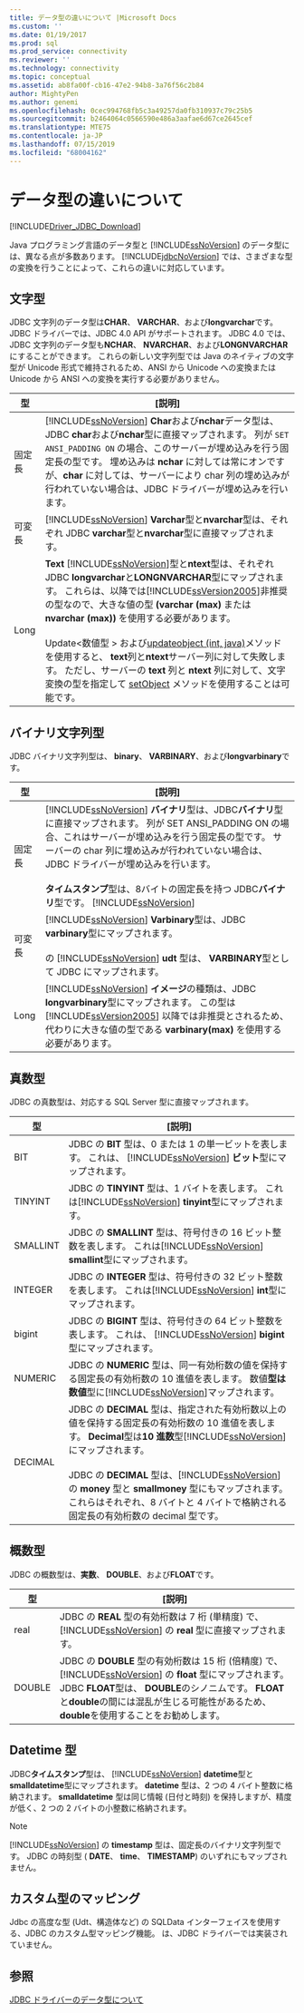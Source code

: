 ```yaml
---
title: データ型の違いについて |Microsoft Docs
ms.custom: ''
ms.date: 01/19/2017
ms.prod: sql
ms.prod_service: connectivity
ms.reviewer: ''
ms.technology: connectivity
ms.topic: conceptual
ms.assetid: ab8fa00f-cb16-47e2-94b8-3a76f56c2b84
author: MightyPen
ms.author: genemi
ms.openlocfilehash: 0cec994768fb5c3a49257da0fb310937c79c25b5
ms.sourcegitcommit: b2464064c0566590e486a3aafae6d67ce2645cef
ms.translationtype: MTE75
ms.contentlocale: ja-JP
ms.lasthandoff: 07/15/2019
ms.locfileid: "68004162"
---
```

# <a name="understanding-data-type-differences"></a>データ型の違いについて

[!INCLUDE[Driver_JDBC_Download](../../includes/driver_jdbc_download.md)]

Java プログラミング言語のデータ型と [!INCLUDE[ssNoVersion](../../includes/ssnoversion-md.md)] のデータ型には、異なる点が多数あります。 [!INCLUDE[jdbcNoVersion](../../includes/jdbcnoversion_md.md)] では、さまざまな型の変換を行うことによって、これらの違いに対応しています。  

## <a name="character-types"></a>文字型

JDBC 文字列のデータ型は**CHAR**、 **VARCHAR**、および**longvarchar**です。 JDBC ドライバーでは、JDBC 4.0 API がサポートされます。 JDBC 4.0 では、JDBC 文字列のデータ型も**NCHAR**、 **NVARCHAR**、および**LONGNVARCHAR**にすることができます。 これらの新しい文字列型では Java のネイティブの文字型が Unicode 形式で維持されるため、ANSI から Unicode への変換または Unicode から ANSI への変換を実行する必要がありません。  
  
| 型            | [説明]                                                                                                                                                                                                                                                                                                                                                                                                                                                                                                                                                                                                                                                                                                                                                                                                                |
| --------------- | -------------------------------------------------------------------------------------------------------------------------------------------------------------------------------------------------------------------------------------------------------------------------------------------------------------------------------------------------------------------------------------------------------------------------------------------------------------------------------------------------------------------------------------------------------------------------------------------------------------------------------------------------------------------------------------------------------------------------------------------------------------------------------------------------------------------------- |
| 固定長    | [!INCLUDE[ssNoVersion](../../includes/ssnoversion-md.md)] **Char**および**nchar**データ型は、JDBC **char**および**nchar**型に直接マップされます。 列が `SET ANSI_PADDING ON` の場合、このサーバーが埋め込みを行う固定長の型です。 埋め込みは **nchar** に対しては常にオンですが、**char** に対しては、サーバーにより char 列の埋め込みが行われていない場合は、JDBC ドライバーが埋め込みを行います。                                                                                                                                                                                                                                                                                                                                                                                      |
| 可変長 | [!INCLUDE[ssNoVersion](../../includes/ssnoversion-md.md)] **Varchar**型と**nvarchar**型は、それぞれ JDBC **varchar**型と**nvarchar**型に直接マップされます。                                                                                                                                                                                                                                                                                                                                                                                                                                                                                                                                                                                                                                                 |
| Long            | **Text** [!INCLUDE[ssNoVersion](../../includes/ssnoversion-md.md)]型と**ntext**型は、それぞれ JDBC **longvarchar**と**LONGNVARCHAR**型にマップされます。 これらは、以降では[!INCLUDE[ssVersion2005](../../includes/ssversion2005-md.md)]非推奨の型なので、大きな値の型 **(varchar (max)** または**nvarchar (max))** を使用する必要があります。<br /><br /> Update\<数値型 > および[updateobject (int, java)](../../connect/jdbc/reference/updateobject-method-int-java-lang-object.md)メソッドを使用すると、 **text**列と**ntext**サーバー列に対して失敗します。 ただし、サーバーの **text** 列と **ntext** 列に対して、文字変換の型を指定して [setObject](../../connect/jdbc/reference/setobject-method-sqlserverpreparedstatement.md) メソッドを使用することは可能です。 |
  
## <a name="binary-string-types"></a>バイナリ文字列型

JDBC バイナリ文字列型は、 **binary**、 **VARBINARY**、および**longvarbinary**です。  
  
| 型            | [説明]                                                                                                                                                                                                                                                                                                                                                                                                                                                                          |
| --------------- | ------------------------------------------------------------------------------------------------------------------------------------------------------------------------------------------------------------------------------------------------------------------------------------------------------------------------------------------------------------------------------------------------------------------------------------------------------------------------------------ |
| 固定長    | [!INCLUDE[ssNoVersion](../../includes/ssnoversion-md.md)] **バイナリ**型は、JDBC**バイナリ**型に直接マップされます。 列が SET ANSI_PADDING ON の場合、これはサーバーが埋め込みを行う固定長の型です。 サーバーの char 列に埋め込みが行われていない場合は、JDBC ドライバーが埋め込みを行います。<br /><br /> **タイムスタンプ**型は、8バイトの固定長を持つ JDBC**バイナリ**型です。  [!INCLUDE[ssNoVersion](../../includes/ssnoversion-md.md)] |
| 可変長 | [!INCLUDE[ssNoVersion](../../includes/ssnoversion-md.md)] **Varbinary**型は、JDBC **varbinary**型にマップされます。<br /><br /> の [!INCLUDE[ssNoVersion](../../includes/ssnoversion-md.md)] **udt** 型は、 **VARBINARY**型として JDBC にマップされます。                                                                                                                                                                                                                                 |
| Long            | [!INCLUDE[ssNoVersion](../../includes/ssnoversion-md.md)] **イメージ**の種類は、JDBC **longvarbinary**型にマップされます。 この型は [!INCLUDE[ssVersion2005](../../includes/ssversion2005-md.md)] 以降では非推奨とされるため、代わりに大きな値の型である **varbinary(max)** を使用する必要があります。                                                                                                                                                                                           |
  
## <a name="exact-numeric-types"></a>真数型

JDBC の真数型は、対応する SQL Server 型に直接マップされます。  
  
| 型     | [説明]                                                                                                                                                                                                                                                                                                                                                                                                                                                                                   |
| -------- | --------------------------------------------------------------------------------------------------------------------------------------------------------------------------------------------------------------------------------------------------------------------------------------------------------------------------------------------------------------------------------------------------------------------------------------------------------------------------------------------- |
| BIT      | JDBC の **BIT** 型は、0 または 1 の単一ビットを表します。 これは、 [!INCLUDE[ssNoVersion](../../includes/ssnoversion-md.md)] **ビット**型にマップされます。                                                                                                                                                                                                                                                                                                                                       |
| TINYINT  | JDBC の **TINYINT** 型は、1 バイトを表します。 これは[!INCLUDE[ssNoVersion](../../includes/ssnoversion-md.md)] **tinyint**型にマップされます。                                                                                                                                                                                                                                                                                                                                                 |
| SMALLINT | JDBC の **SMALLINT** 型は、符号付きの 16 ビット整数を表します。 これは[!INCLUDE[ssNoVersion](../../includes/ssnoversion-md.md)] **smallint**型にマップされます。                                                                                                                                                                                                                                                                                                                                     |
| INTEGER  | JDBC の **INTEGER** 型は、符号付きの 32 ビット整数を表します。 これは[!INCLUDE[ssNoVersion](../../includes/ssnoversion-md.md)] **int**型にマップされます。                                                                                                                                                                                                                                                                                                                                           |
| bigint   | JDBC の **BIGINT** 型は、符号付きの 64 ビット整数を表します。 これは、 [!INCLUDE[ssNoVersion](../../includes/ssnoversion-md.md)] **bigint**型にマップされます。                                                                                                                                                                                                                                                                                                                                         |
| NUMERIC  | JDBC の **NUMERIC** 型は、同一有効桁数の値を保持する固定長の有効桁数の 10 進値を表します。 数値**型は** **数値**型に[!INCLUDE[ssNoVersion](../../includes/ssnoversion-md.md)]マップされます。                                                                                                                                                                                                                                                                   |
| DECIMAL  | JDBC の **DECIMAL** 型は、指定された有効桁数以上の値を保持する固定長の有効桁数の 10 進値を表します。 **Decimal**型は**10 進数**型[!INCLUDE[ssNoVersion](../../includes/ssnoversion-md.md)]にマップされます。<br /><br /> JDBC の **DECIMAL** 型は、[!INCLUDE[ssNoVersion](../../includes/ssnoversion-md.md)] の **money** 型と **smallmoney** 型にもマップされます。これらはそれぞれ、8 バイトと 4 バイトで格納される固定長の有効桁数の decimal 型です。 |
  
## <a name="approximate-numeric-types"></a>概数型

JDBC の概数型は、**実数**、 **DOUBLE**、および**FLOAT**です。  
  
| 型   | [説明]                                                                                                                                                                                                                                                                                                   |
| ------ | ------------------------------------------------------------------------------------------------------------------------------------------------------------------------------------------------------------------------------------------------------------------------------------------------------------- |
| real   | JDBC の **REAL** 型の有効桁数は 7 桁 (単精度) で、[!INCLUDE[ssNoVersion](../../includes/ssnoversion-md.md)] の **real** 型に直接マップされます。                                                                                                                                     |
| DOUBLE | JDBC の **DOUBLE** 型の有効桁数は 15 桁 (倍精度) で、[!INCLUDE[ssNoVersion](../../includes/ssnoversion-md.md)] の **float** 型にマップされます。 JDBC **FLOAT**型は、 **DOUBLE**のシノニムです。 **FLOAT**と**double**の間には混乱が生じる可能性があるため、 **double**を使用することをお勧めします。 |
  
## <a name="datetime-types"></a>Datetime 型

JDBC**タイムスタンプ**型は、 [!INCLUDE[ssNoVersion](../../includes/ssnoversion-md.md)] **datetime**型と**smalldatetime**型にマップされます。 **datetime** 型は、2 つの 4 バイト整数に格納されます。 **smalldatetime** 型は同じ情報 (日付と時刻) を保持しますが、精度が低く、2 つの 2 バイトの小整数に格納されます。  
  
> [!NOTE]  
> [!INCLUDE[ssNoVersion](../../includes/ssnoversion-md.md)] の **timestamp** 型は、固定長のバイナリ文字列型です。 JDBC の時刻型 ( **DATE**、 **time**、 **TIMESTAMP**) のいずれにもマップされません。  
  
## <a name="custom-type-mapping"></a>カスタム型のマッピング

Jdbc の高度な型 (Udt、構造体など) の SQLData インターフェイスを使用する、JDBC のカスタム型マッピング機能。 は、JDBC ドライバーでは実装されていません。  
  
## <a name="see-also"></a>参照

[JDBC ドライバーのデータ型について](../../connect/jdbc/understanding-the-jdbc-driver-data-types.md)  
